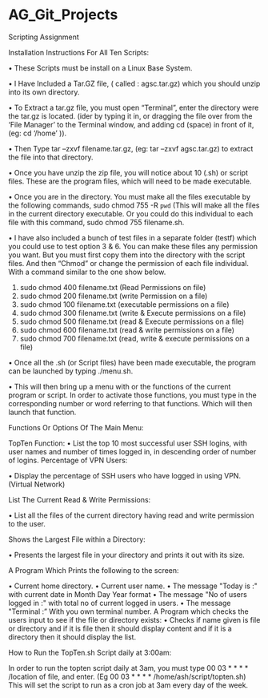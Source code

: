 # AG_Git_Projects

Scripting Assignment

Installation Instructions For All Ten Scripts:

•	These Scripts must be install on a Linux Base System.

•	I Have Included a Tar.GZ file, ( called : agsc.tar.gz) which you should unzip into its own directory.

•	To Extract a tar.gz file, you must open “Terminal”, enter the directory were the tar.gz is located. (ider by typing it in, or dragging the file over from the ‘File Manager’ to the Terminal window, and adding cd (space) in front of it, (eg: cd ‘/home’ )).

•	Then Type tar –zxvf filename.tar.gz, (eg: tar –zxvf agsc.tar.gz) to extract the file into that directory.

•	Once you have unzip the zip file, you will notice about 10 (.sh) or script files. These are the program files, which  will need to be made executable.

•	Once you are in the directory. You must make all the files executable by the following commands, sudo chmod 755  -R `pwd` (This will make all the files in the current directory executable. Or you could do this individual to each file with this command, sudo chmod 755  filename.sh.

•	I have also included a bunch of test files in a separate folder (testf) which you could use to test option 3 & 6. You can make these files any permission you want. But you must first copy them into the directory with the script files. And then “Chmod” or change the permission of each file individual. With a command similar to the one show below.

1. sudo chmod 400 filename.txt (Read Permissions on file)
2. sudo chmod 200 filename.txt (write Permission on a file)
3. sudo chmod 100 filename.txt (executable permissions on a file)
4. sudo chmod 300 filename.txt (write & Execute permissions on a file)
5. sudo chmod 500 filename.txt (read & Execute permissions on a file)
6. sudo chmod 600 filename.txt (read & write permissions on a file)
7. sudo chmod 700 filename.txt (read, write & execute permissions on a   file)

•	Once all the .sh (or Script files) have been made executable, the program can be launched by typing ./menu.sh.




•	This will then bring up a menu with or the functions of the current program or script. In order to activate those functions, you must  type in the corresponding number or word referring to that functions. Which will then launch that function.

Functions Or Options Of  The Main Menu:

TopTen Function:
•	List the top 10 most successful user SSH logins, with user names and number of times logged in, in descending order of number of logins. 
Percentage of VPN Users:

•	Display the percentage of SSH users who have logged in using VPN.
(Virtual Network)

List The Current Read & Write Permissions:

•	List all the files of the current directory having read and write permission to the user.

Shows the Largest File within a Directory:

•	Presents the largest file in your directory and prints it out with its size.

A Program Which Prints the following to the screen:

•	Current home directory. 
•	Current user name.
•	The message "Today is :" with current date in Month Day Year  format
•	The message "No of users logged in :" with total no of current logged in users.
•	The message "Terminal :” With you own terminal number.
A Program which checks the users input to see if the file or directory exists:
•	Checks if name given is file or directory and if it is file then it should display content and if it is a directory then it should display the list. 

How to Run the TopTen.sh Script daily at 3:00am:

In order to run the topten script daily at 3am, you must type 00 03 * * * * /location of file, and enter. (Eg 00 03 * * * * /home/ash/script/topten.sh) This will set the script to run as a cron job at 3am every day of the week. 




